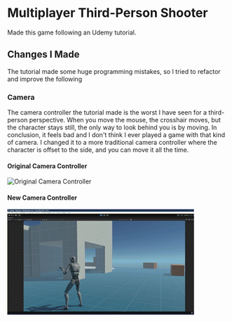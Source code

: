 # Multiplayer Third-Person Shooter

Made this game following an Udemy tutorial.

## Changes I Made

The tutorial made some huge programming mistakes, so I tried to refactor and improve the following

### Camera

The camera controller the tutorial made is the worst I have seen for a third-person perspective. When you move the
mouse, the crosshair moves, but the character stays still, the only way to look behind you is by moving. In
conclusion, it feels bad and I don't think I ever played a game with that kind of camera. I changed it to a more 
traditional camera controller where the character is offset to the side, and you can move it all the time.

#### Original Camera Controller
![Original Camera Controller](Readme%20Extras/OriginalCameraController.gif)

#### New Camera Controller
![New Camera Controller](Readme%20Extras/NewCameraMovement.gif)